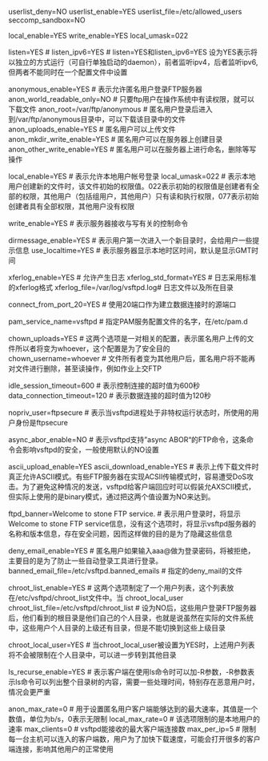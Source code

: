 
userlist_deny=NO
userlist_enable=YES
userlist_file=/etc/allowed_users
seccomp_sandbox=NO

local_enable=YES
write_enable=YES
local_umask=022

listen=YES  #
listen_ipv6=YES    # listen=YES和listen_ipv6=YES 设为YES表示将以独立的方式运行（可自行单独启动的daemon），前者监听ipv4，后者监听ipv6,但两者不能同时在一个配置文件中设置

anonymous_enable=YES        # 表示允许匿名用户登录FTP服务器
anon_world_readable_only=NO    # 只要ftp用户在操作系统中有读权限，就可以下载文件
anon_root=/var/ftp/anonymous    # 匿名用户登录后进入到/var/ftp/anonymous目录中，可以下载该目录中的文件
anon_uploads_enable=YES        # 匿名用户可以上传文件
anon_mkdir_write_enable=YES    # 匿名用户可以在服务器上创建目录
anon_other_write_enable=YES     # 匿名用户可以在服务器上进行命名，删除等写操作

local_enable=YES        # 表示允许本地用户帐号登录
local_umask=022            # 表示本地用户创建新的文件时，该文件初始的权限值。022表示初始的权限值是创建者有全部的权限，其他用户（包括组用户，其他用户）只有读和执行权限，077表示初始创建者具有全部权限，其他用户没有权限

write_enable=YES        # 表示服务器接收与写有关的控制命令

dirmessage_enable=YES        # 表示用户第一次进入一个新目录时，会给用户一些提示信息
use_localtime=YES        # 表示服务器显示本地时区时间，默认是显示GMT时间


xferlog_enable=YES        # 允许产生日志
xferlog_std_format=YES        # 日志采用标准的xferlog格式
xferlog_file=/var/log/vsftpd.log# 日志文件以及所在目录

connect_from_port_20=YES    # 使用20端口作为建立数据连接时的源端口

pam_service_name=vsftpd        # 指定PAM服务配置文件的名字，在/etc/pam.d

chown_uploads=YES        # 这两个选项是一对相关的配置，表示匿名用户上传的文件所以者将变为whoever，这个配置是为了安全目的
chown_username=whoever        # 文件所有者变为其他用户后，匿名用户将不能再对文件进行删除，甚至读操作，例如作业上交FTP

idle_session_timeout=600    # 表示控制连接的超时值为600秒
data_connection_timeout=120    # 表示数据连接的超时值为120秒

nopriv_user=ftpsecure        # 表示当vsftpd进程处于非特权运行状态时，所使用的用户身份是ftpsecure

async_abor_enable=NO        # 表示vsftpd支持”async ABOR“的FTP命令，这条命令会影响vsftpd的安全，一般使用默认的NO设置

ascii_upload_enable=YES
ascii_download_enable=YES    # 表示上传下载文件时真正允许ASCII模式。有些FTP服务器在实现ACSII传输模式时，容易遭受DoS攻击。为了避免这种情况的发送，vsftpd给客户端回应时可以假装允AXSCII模式，但实际上使用的是binary模式，通过把这两个值设置为NO来达到。

ftpd_banner=Welcome to stone FTP service.    # 表示用户登录时，将显示Welcome to stone FTP service信息，没有这个选项时，将显示vsftpd服务器的名称和版本信息，存在安全问题，因而这样做的目的是为了隐藏这些信息

deny_email_enable=YES                # 匿名用户如果输入aaa@做为登录密码，将被拒绝，主要目的是为了防止一些自动登录工具进行登录。
banned_email_file=/etc/vsftpd.banned_emails    # 指定的deny_mail的文件

chroot_list_enable=YES                # 这两个选项制定了一个用户列表，这个列表放在/etc/vsftpd/chroot_list文件中。当 chroot_local_user
chroot_list_file=/etc/vsftpd/chroot_list    # 设为NO后，这些用户登录FTP服务器后，他们看到的根目录是他们自己的个人目录，也就是说虽然在实际的文件系统中，这些用户个人目录的上级还有目录，但是不能切换到这些上级目录

chroot_local_user=YES                # 当chroot_local_user被设置为YES时，上述用户列表将不会被限制在个人目录中，可以进一步转到其他目录

ls_recurse_enable=YES        # 表示客户端在使用ls命令时可以加-R参数，-R参数表示ls命令可以列出整个目录树的内容，需要一些处理时间，特别存在恶意用户时，情况会更严重

anon_max_rate=0        # 用于设置匿名用户客户端能够达到的最大速率，其值是一个数值，单位为b/s，0表示无限制
local_max_rate=0    # 该选项限制的是本地用户的速率
max_clients=0        # vsftpd能接收的最大客户端连接数
max_per_ip=5        # 限制每一台主机可以连入的客户端数，用户为了加快下载速度，可能会打开很多的客户端连接，影响其他用户的正常使用
